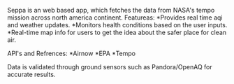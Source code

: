 Seppa is an web based app, which fetches the data from NASA's tempo mission across north america continent.
Featureas:
*Provides real time aqi and weather updates.
*Monitors health conditions based on the user inputs.
*Real-time map info for users to get the idea about the safer place for clean air.

API's and Refrences:
*Airnow
*EPA
*Tempo


Data is validated through ground sensors such as Pandora/OpenAQ for accurate results.